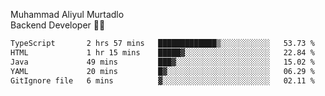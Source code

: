 Muhammad Aliyul Murtadlo
<br>
Backend Developer 👨‍💻
<br>
<!--START_SECTION:waka-->

```txt
TypeScript       2 hrs 57 mins   █████████████▒░░░░░░░░░░░   53.73 %
HTML             1 hr 15 mins    █████▓░░░░░░░░░░░░░░░░░░░   22.84 %
Java             49 mins         ███▓░░░░░░░░░░░░░░░░░░░░░   15.02 %
YAML             20 mins         █▓░░░░░░░░░░░░░░░░░░░░░░░   06.29 %
GitIgnore file   6 mins          ▓░░░░░░░░░░░░░░░░░░░░░░░░   02.11 %
```

<!--END_SECTION:waka-->
